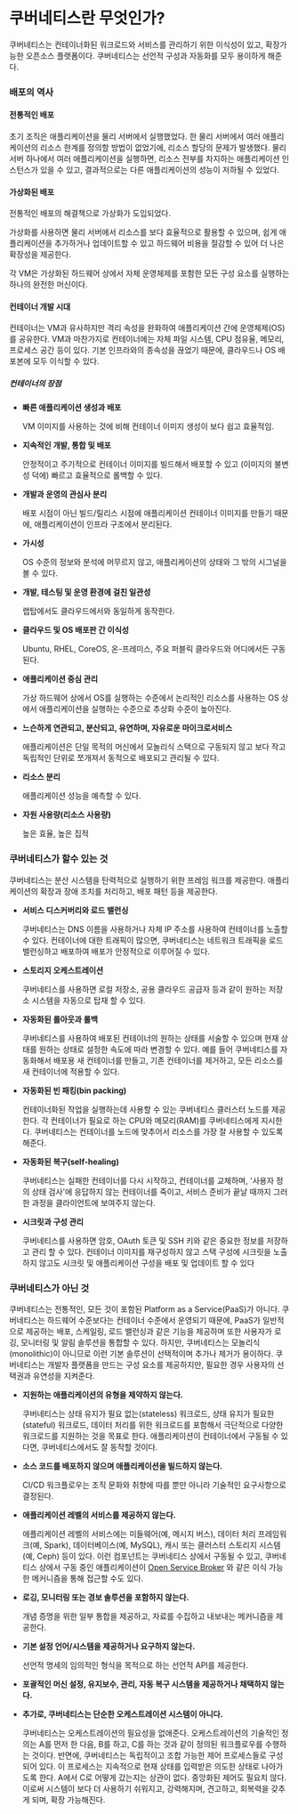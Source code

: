# 쿠버네티스란 무엇인가?

쿠버네티스는 컨테이너화된 워크로드와 서비스를 관리하기 위한 이식성이 있고, 확장가능한 오픈소스 플랫폼이다. 쿠버네티스는 선언적 구성과 자동화를 모두 용이하게 해준다.

### 배포의 역사

#### 전통적인 배포

초기 조직은 애플리케이션을 물리 서버에서 실행했었다. 한 물리 서버에서 여러 애플리케이션의 리소스 한계를 정의할 방법이 없었기에, 리소스 할당의 문제가 발생했다. 물리 서버 하나에서 여러 애플리케이션을 실행하면, 리소스 전부를 차지하는 애플리케이션 인스턴스가 있을 수 있고, 결과적으로는 다른 애플리케이션의 성능이 저하될 수 있었다. 

#### 가상화된 배포

전통적인 배포의 해결책으로 가상화가 도입되었다.

가상화를 사용하면 물리 서버에서 리소스를 보다 효율적으로 활용할 수 있으며, 쉽게 애플리케이션을 추가하거나 업데이트할 수 있고 하드웨어 비용을 절감할 수 있어 더 나은 확장성을 제공한다.

각 VM은 가상화된 하드웨어 상에서 자체 운영체제를 포함한 모든 구성 요소를 실행하는 하나의 완전한 머신이다.

#### 컨테이너 개발 시대

컨테이너는 VM과 유사하지만 격리 속성을 완화하여 애플리케이션 간에 운영체제(OS)를 공유한다. VM과 마찬가지로 컨테이너에는 자체 파일 시스템, CPU 점유율, 메모리, 프로세스 공간 등이 있다. 기본 인프라와의 종속성을 끊었기 때문에, 클라우드나 OS 배포본에 모두 이식할 수 있다.

##### 컨테이너의 장점

- **빠른 애플리케이션 생성과 배포**

  VM 이미지를 사용하는 것에 비해 컨테이너 이미지 생성이 보다 쉽고 효율적임.

- **지속적인 개발, 통합 및 배포**

  안정적이고 주기적으로 컨테이너 이미지를 빌드해서 배포할 수 있고 (이미지의 불변성 덕에) 빠르고 효율적으로 롤백할 수 있다.

- **개발과 운영의 관심사 분리**

  배포 시점이 아닌 빌드/릴리스 시점에 애플리케이션 컨테이너 이미지를 만들기 때문에, 애플리케이션이 인프라 구조에서 분리된다.

- **가시성**

  OS 수준의 정보와 분석에 머무르지 않고, 애플리케이션의 상태와 그 밖의 시그널을 볼 수 있다.

- **개발, 테스팅 및 운영 환경에 걸친 일관성**

  랩탑에서도 클라우드에서와 동일하게 동작한다.

- **클라우드 및 OS 배포판 간 이식성**

  Ubuntu, RHEL, CoreOS, 온-프레미스, 주요 퍼블릭 클라우드와 어디에서든 구동된다.

- **애플리케이션 중심 관리**

  가상 하드웨어 상에서 OS를 실행하는 수준에서 논리적인 리소스를 사용하는 OS 상에서 애플리케이션을 실행하는 수준으로 추상화 수준이 높아진다.

- **느슨하게 연관되고, 분산되고, 유연하며, 자유로운 마이크로서비스**

  애플리케이션은 단일 목적의 머신에서 모놀리식 스택으로 구동되지 않고 보다 작고 독립적인 단위로 쪼개져서 동적으로 배포되고 관리될 수 있다.

- **리소스 분리**

  애플리케이션 성능을 예측할 수 있다.

- **자원 사용량(리소스 사용량)**

  높은 효율, 높은 집적

### 쿠버네티스가 할수 있는 것

쿠버네티스는 분산 시스템을 탄력적으로 실행하기 위한 프레임 워크를 제공한다. 애플리케이션의 확장과 장애 조치를 처리하고, 배포 패턴 등을 제공한다. 

- **서비스 디스커버리와 로드 밸런싱** 

  쿠버네티스는 DNS 이름을 사용하거나 자체 IP 주소를 사용하여 컨테이너를 노출할 수 있다. 컨테이너에 대한 트래픽이 많으면, 쿠버네티스는 네트워크 트래픽을 로드밸런싱하고 배포하여 배포가 안정적으로 이루어질 수 있다.

- **스토리지 오케스트레이션** 

  쿠버네티스를 사용하면 로컬 저장소, 공용 클라우드 공급자 등과 같이 원하는 저장소 시스템을 자동으로 탑재 할 수 있다.

- **자동화된 롤아웃과 롤백** 

  쿠버네티스를 사용하여 배포된 컨테이너의 원하는 상태를 서술할 수 있으며 현재 상태를 원하는 상태로 설정한 속도에 따라 변경할 수 있다. 예를 들어 쿠버네티스를 자동화해서 배포용 새 컨테이너를 만들고, 기존 컨테이너를 제거하고, 모든 리소스를 새 컨테이너에 적용할 수 있다.

- **자동화된 빈 패킹(bin packing)** 

  컨테이너화된 작업을 실행하는데 사용할 수 있는 쿠버네티스 클러스터 노드를 제공한다. 각 컨테이너가 필요로 하는 CPU와 메모리(RAM)를 쿠버네티스에게 지시한다. 쿠버네티스는 컨테이너를 노드에 맞추어서 리소스를 가장 잘 사용할 수 있도록 해준다.

- **자동화된 복구(self-healing)** 

  쿠버네티스는 실패한 컨테이너를 다시 시작하고, 컨테이너를 교체하며, '사용자 정의 상태 검사'에 응답하지 않는 컨테이너를 죽이고, 서비스 준비가 끝날 때까지 그러한 과정을 클라이언트에 보여주지 않는다.

- **시크릿과 구성 관리** 

  쿠버네티스를 사용하면 암호, OAuth 토큰 및 SSH 키와 같은 중요한 정보를 저장하고 관리 할 수 있다. 컨테이너 이미지를 재구성하지 않고 스택 구성에 시크릿을 노출하지 않고도 시크릿 및 애플리케이션 구성을 배포 및 업데이트 할 수 있다

### 쿠버네티스가 아닌 것

쿠버네티스는 전통적인, 모든 것이 포함된 Platform as a Service(PaaS)가 아니다. 쿠버네티스는 하드웨어 수준보다는 컨테이너 수준에서 운영되기 때문에, PaaS가 일반적으로 제공하는 배포, 스케일링, 로드 밸런싱과 같은 기능을 제공하며 또한 사용자가 로깅, 모니터링 및 알림 솔루션을 통합할 수 있다. 하지만, 쿠버네티스는 모놀리식(monolithic)이 아니므로 이런 기본 솔루션이 선택적이며 추가나 제거가 용이하다. 쿠버네티스는 개발자 플랫폼을 만드는 구성 요소를 제공하지만, 필요한 경우 사용자의 선택권과 유연성을 지켜준다.

- **지원하는 애플리케이션의 유형을 제약하지 않는다.** 

  쿠버네티스는 상태 유지가 필요 없는(stateless) 워크로드, 상태 유지가 필요한(stateful) 워크로드, 데이터 처리를 위한 워크로드를 포함해서 극단적으로 다양한 워크로드를 지원하는 것을 목표로 한다. 애플리케이션이 컨테이너에서 구동될 수 있다면, 쿠버네티스에서도 잘 동작할 것이다.

- **소스 코드를 배포하지 않으며 애플리케이션을 빌드하지 않는다.** 

  CI/CD 워크플로우는 조직 문화와 취향에 따를 뿐만 아니라 기술적인 요구사항으로 결정된다.

- **애플리케이션 레벨의 서비스를 제공하지 않는다.** 

  애플리케이션 레벨의 서비스에는 미들웨어(예, 메시지 버스), 데이터 처리 프레임워크(예, Spark), 데이터베이스(예, MySQL), 캐시 또는 클러스터 스토리지 시스템(예, Ceph) 등이 있다. 이런 컴포넌트는 쿠버네티스 상에서 구동될 수 있고, 쿠버네티스 상에서 구동 중인 애플리케이션이 [Open Service Broker](https://openservicebrokerapi.org/) 와 같은 이식 가능한 메커니즘을 통해 접근할 수도 있다.

- **로깅, 모니터링 또는 경보 솔루션을 포함하지 않는다.** 

  개념 증명을 위한 일부 통합을 제공하고, 자료를 수집하고 내보내는 메커니즘을 제공한다.

- **기본 설정 언어/시스템을 제공하거나 요구하지 않는다.** 

  선언적 명세의 임의적인 형식을 목적으로 하는 선언적 API를 제공한다.

- **포괄적인 머신 설정, 유지보수, 관리, 자동 복구 시스템을 제공하거나 채택하지 않는다.**

- **추가로, 쿠버네티스는 단순한 오케스트레이션 시스템이 아니다.** 

  쿠버네티스는 오케스트레이션의 필요성을 없애준다. 오케스트레이션의 기술적인 정의는 A를 먼저 한 다음, B를 하고, C를 하는 것과 같이 정의된 워크플로우를 수행하는 것이다. 반면에, 쿠버네티스는 독립적이고 조합 가능한 제어 프로세스들로 구성되어 있다. 이 프로세스는 지속적으로 현재 상태를 입력받은 의도한 상태로 나아가도록 한다. A에서 C로 어떻게 갔는지는 상관이 없다. 중앙화된 제어도 필요치 않다. 이로써 시스템이 보다 더 사용하기 쉬워지고, 강력해지며, 견고하고, 회복력을 갖추게 되며, 확장 가능해진다.